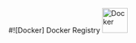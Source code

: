 #![Docker] Docker Registry <img src="https://www.docker.com/wp-content/uploads/2022/03/Moby-logo.png" alt="Docker" width="50">
